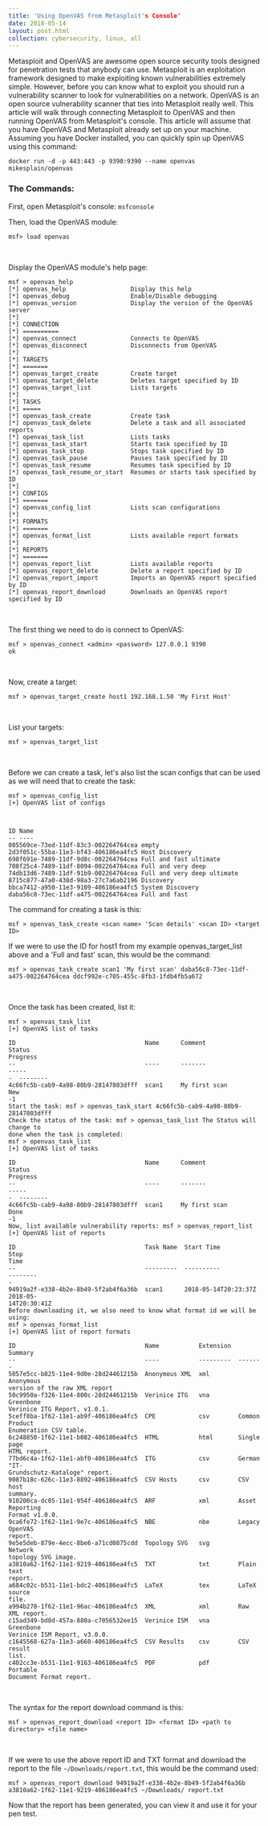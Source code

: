 ```yaml
---
title: 'Using OpenVAS from Metasploit's Console' 
date: 2018-05-14
layout: post.html
collection: cybersecurity, linux, all 
--- 
```


Metasploit and OpenVAS are awesome open source security tools designed for penetration tests that anybody can use. Metasploit is an exploitation framework designed to make exploiting known vulnerabilities extremely simple. However, before you can know what to exploit you should run a vulnerability scanner to look for vulnerabilities on a network. OpenVAS is an open source vulnerability scanner that ties into Metasploit really well. 
This article will walk through connecting Metasploit to OpenVAS and then running OpenVAS from Metasploit's console. This article will assume that you have OpenVAS and Metasploit already set up on your machine.
Assuming you have Docker installed, you can quickly spin up OpenVAS using this command: 
```
docker run -d -p 443:443 -p 9390:9390 --name openvas mikesplain/openvas
```
### The Commands:
First, open Metasploit's console: `msfconsole` 

Then, load the OpenVAS module: 
```
msf> load openvas 
```
<br>

Display the OpenVAS module's help page: 
```
msf > openvas_help
[*] openvas_help                  Display this help
[*] openvas_debug                 Enable/Disable debugging
[*] openvas_version               Display the version of the OpenVAS server
[*]
[*] CONNECTION
[*] ==========
[*] openvas_connect               Connects to OpenVAS
[*] openvas_disconnect            Disconnects from OpenVAS
[*]
[*] TARGETS
[*] =======
[*] openvas_target_create         Create target
[*] openvas_target_delete         Deletes target specified by ID
[*] openvas_target_list           Lists targets
[*]
[*] TASKS
[*] =====
[*] openvas_task_create           Create task
[*] openvas_task_delete           Delete a task and all associated reports
[*] openvas_task_list             Lists tasks
[*] openvas_task_start            Starts task specified by ID
[*] openvas_task_stop             Stops task specified by ID
[*] openvas_task_pause            Pauses task specified by ID
[*] openvas_task_resume           Resumes task specified by ID
[*] openvas_task_resume_or_start  Resumes or starts task specified by ID
[*]
[*] CONFIGS
[*] =======
[*] openvas_config_list           Lists scan configurations
[*]
[*] FORMATS
[*] =======
[*] openvas_format_list           Lists available report formats
[*]
[*] REPORTS
[*] =======
[*] openvas_report_list           Lists available reports
[*] openvas_report_delete         Delete a report specified by ID
[*] openvas_report_import         Imports an OpenVAS report specified by ID
[*] openvas_report_download       Downloads an OpenVAS report specified by ID
```
<br>

The first thing we need to do is connect to OpenVAS: 
```
msf > openvas_connect <admin> <password> 127.0.0.1 9390 
ok 
```
<br>

Now, create a target: 
```
msf > openvas_target_create host1 192.168.1.50 'My First Host'
```
<br>

List your targets: 
```
msf > openvas_target_list
```
<br>

Before we can create a task, let's also list the scan configs that can be used as we will need that to create the task: 
```
msf > openvas_config_list
[+] OpenVAS list of configs



ID Name
-- ----
085569ce-73ed-11df-83c3-002264764cea empty
2d3f051c-55ba-11e3-bf43-406186ea4fc5 Host Discovery
698f691e-7489-11df-9d8c-002264764cea Full and fast ultimate
708f25c4-7489-11df-8094-002264764cea Full and very deep
74db13d6-7489-11df-91b9-002264764cea Full and very deep ultimate
8715c877-47a0-438d-98a3-27c7a6ab2196 Discovery
bbca7412-a950-11e3-9109-406186ea4fc5 System Discovery
daba56c8-73ec-11df-a475-002264764cea Full and fast
```

The command for creating a task is this: 
```
msf > openvas_task_create <scan name> 'Scan details' <scan ID> <target ID>
```
     
If we were to use the ID for host1 from my example openvas_target_list above and a 'Full and fast' scan, this would be the command:
 
```
msf > openvas_task_create scan1 'My first scan' daba56c8-73ec-11df-a475-002264764cea ddcf992e-c705-455c-8fb3-1fdb4fb5a672 
```
<br>

Once the task has been created, list it: 
```
msf > openvas_task_list
[+] OpenVAS list of tasks

ID                                    Name      Comment                 Status
Progress
--                                    ----      -------                 -----
-  --------
4c66fc5b-cab9-4a98-80b9-28147803dfff  scan1     My first scan           New
-1
Start the task: msf > openvas_task_start 4c66fc5b-cab9-4a98-80b9-28147803dfff
Check the status of the task: msf > openvas_task_list The Status will change to
done when the task is completed:
msf > openvas_task_list
[+] OpenVAS list of tasks

ID                                    Name      Comment                 Status
Progress
--                                    ----      -------                 -----
-  --------
4c66fc5b-cab9-4a98-80b9-28147803dfff  scan1     My first scan           Done
-1
Now, list available vulnerability reports: msf > openvas_report_list
[+] OpenVAS list of reports

ID                                    Task Name  Start Time            Stop
Time
--                                    ---------  ----------            --------
-
94919a2f-e338-4b2e-8b49-5f2ab4f6a36b  scan1      2018-05-14T20:23:37Z  2018-05-
14T20:30:41Z
Before downloading it, we also need to know what format id we will be using:
msf > openvas_format_list
[+] OpenVAS list of report formats

ID                                    Name           Extension  Summary
--                                    ----           ---------  -------
5057e5cc-b825-11e4-9d0e-28d24461215b  Anonymous XML  xml        Anonymous
version of the raw XML report
50c9950a-f326-11e4-800c-28d24461215b  Verinice ITG   vna        Greenbone
Verinice ITG Report, v1.0.1.
5ceff8ba-1f62-11e1-ab9f-406186ea4fc5  CPE            csv        Common Product
Enumeration CSV table.
6c248850-1f62-11e1-b082-406186ea4fc5  HTML           html       Single page
HTML report.
77bd6c4a-1f62-11e1-abf0-406186ea4fc5  ITG            csv        German "IT-
Grundschutz-Kataloge" report.
9087b18c-626c-11e3-8892-406186ea4fc5  CSV Hosts      csv        CSV host
summary.
910200ca-dc05-11e1-954f-406186ea4fc5  ARF            xml        Asset Reporting
Format v1.0.0.
9ca6fe72-1f62-11e1-9e7c-406186ea4fc5  NBE            nbe        Legacy OpenVAS
report.
9e5e5deb-879e-4ecc-8be6-a71cd0875cdd  Topology SVG   svg        Network
topology SVG image.
a3810a62-1f62-11e1-9219-406186ea4fc5  TXT            txt        Plain text
report.
a684c02c-b531-11e1-bdc2-406186ea4fc5  LaTeX          tex        LaTeX source
file.
a994b278-1f62-11e1-96ac-406186ea4fc5  XML            xml        Raw XML report.
c15ad349-bd8d-457a-880a-c7056532ee15  Verinice ISM   vna        Greenbone
Verinice ISM Report, v3.0.0.
c1645568-627a-11e3-a660-406186ea4fc5  CSV Results    csv        CSV result
list.
c402cc3e-b531-11e1-9163-406186ea4fc5  PDF            pdf        Portable
Document Format report.
```
<br>

The syntax for the report download command is this: 
```
msf > openvas_report_download <report ID> <format ID> <path to directory> <file name>
```   
<br>

If we were to use the above report ID and TXT format and download the report to the file `~/Downloads/report.txt`, this would be the command used: 
```
msf > openvas_report_download 94919a2f-e338-4b2e-8b49-5f2ab4f6a36b a3810a62-1f62-11e1-9219-406186ea4fc5 ~/Downloads/ report.txt
``` 
Now that the report has been generated, you can view it and use it for your pen test.

